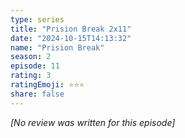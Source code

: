```yaml
---
type: series
title: "Prision Break 2x11"
date: "2024-10-15T14:13:32"
name: "Prision Break"
season: 2
episode: 11
rating: 3
ratingEmoji: ⭐️⭐️⭐️
share: false
---
```


_[No review was written for this episode]_
